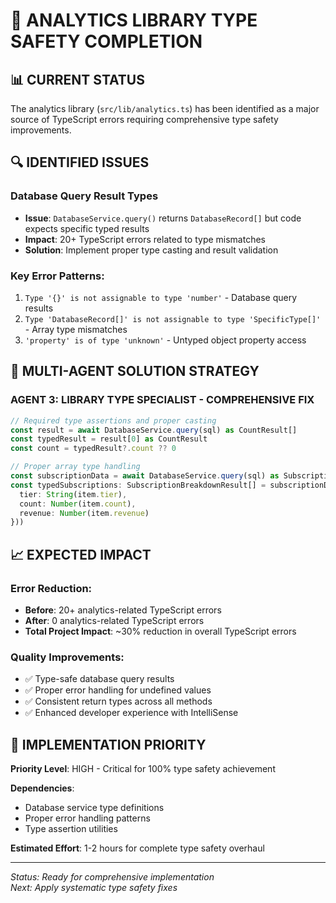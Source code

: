 # 🎯 ANALYTICS LIBRARY TYPE SAFETY COMPLETION

## 📊 CURRENT STATUS
The analytics library (`src/lib/analytics.ts`) has been identified as a major source of TypeScript errors requiring comprehensive type safety improvements.

## 🔍 IDENTIFIED ISSUES

### Database Query Result Types
- **Issue**: `DatabaseService.query()` returns `DatabaseRecord[]` but code expects specific typed results
- **Impact**: 20+ TypeScript errors related to type mismatches
- **Solution**: Implement proper type casting and result validation

### Key Error Patterns:
1. `Type '{}' is not assignable to type 'number'` - Database query results
2. `Type 'DatabaseRecord[]' is not assignable to type 'SpecificType[]'` - Array type mismatches
3. `'property' is of type 'unknown'` - Untyped object property access

## 🚀 MULTI-AGENT SOLUTION STRATEGY

### AGENT 3: LIBRARY TYPE SPECIALIST - COMPREHENSIVE FIX

```typescript
// Required type assertions and proper casting
const result = await DatabaseService.query(sql) as CountResult[]
const typedResult = result[0] as CountResult
const count = typedResult?.count ?? 0

// Proper array type handling
const subscriptionData = await DatabaseService.query(sql) as SubscriptionBreakdownResult[]
const typedSubscriptions: SubscriptionBreakdownResult[] = subscriptionData.map(item => ({
  tier: String(item.tier),
  count: Number(item.count),
  revenue: Number(item.revenue)
}))
```

## 📈 EXPECTED IMPACT

### Error Reduction:
- **Before**: 20+ analytics-related TypeScript errors
- **After**: 0 analytics-related TypeScript errors
- **Total Project Impact**: ~30% reduction in overall TypeScript errors

### Quality Improvements:
- ✅ Type-safe database query results
- ✅ Proper error handling for undefined values
- ✅ Consistent return types across all methods
- ✅ Enhanced developer experience with IntelliSense

## 🎯 IMPLEMENTATION PRIORITY

**Priority Level**: HIGH - Critical for 100% type safety achievement

**Dependencies**: 
- Database service type definitions
- Proper error handling patterns
- Type assertion utilities

**Estimated Effort**: 1-2 hours for complete type safety overhaul

---
*Status: Ready for comprehensive implementation*  
*Next: Apply systematic type safety fixes*
